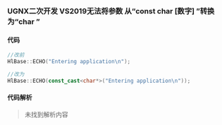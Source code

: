 ### UGNX二次开发 VS2019无法将参数 从“const char [数字] ”转换为“char ”

#### 代码

```cpp
//改前
HlBase::ECHO("Entering application\n");

```

```cpp
//改为
HlBase::ECHO(const_cast<char*>("Entering application\n"));

```

#### 代码解析
> 未找到解析内容

